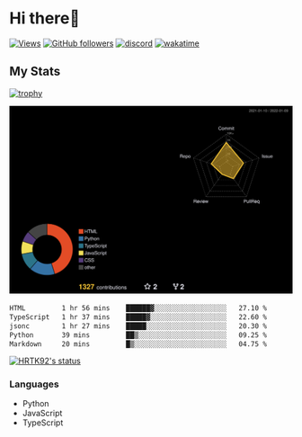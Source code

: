 # Hi there👋

[![Views](https://komarev.com/ghpvc/?username=hrtk92&label=Profile%20views&color=0e75b6&style=flat)](https://github.com/HRTK92)
[![GitHub followers](https://img.shields.io/github/followers/HRTK92?style=social)](https://github.com/HRTK92)
[![discord](https://img.shields.io/badge/discord-%E3%81%AF%E3%82%89%E3%81%9F%E3%81%8F%233270-blue?style=flat-square&logo=discord)](https://discord.com)
[![wakatime](https://wakatime.com/badge/user/a5982a45-0a0b-4188-88f9-ac9be4d26133.svg)](https://wakatime.com/@a5982a45-0a0b-4188-88f9-ac9be4d26133)

## My Stats

[![trophy](https://github-profile-trophy.vercel.app/?username=HRTK92&theme=onedark)](https://github.com/ryo-ma/github-profile-trophy)

[![profile-night-rainbow](./profile-3d-contrib/profile-night-rainbow.svg)](https://github.com/yoshi389111/github-profile-3d-contrib)

<!--START_SECTION:waka-->
```text
HTML         1 hr 56 mins    ██████▓░░░░░░░░░░░░░░░░░░   27.10 % 
TypeScript   1 hr 37 mins    █████▓░░░░░░░░░░░░░░░░░░░   22.60 % 
jsonc        1 hr 27 mins    █████░░░░░░░░░░░░░░░░░░░░   20.30 % 
Python       39 mins         ██▒░░░░░░░░░░░░░░░░░░░░░░   09.25 % 
Markdown     20 mins         █▒░░░░░░░░░░░░░░░░░░░░░░░   04.75 % 
```
<!--END_SECTION:waka-->

[![HRTK92's status](https://github-readme-stats.vercel.app/api?username=hrtk92&show_icons=true&theme=tokyonight&locale=en)](https://github.com/HRTK92)

### Languages

- Python
- JavaScript
- TypeScript
